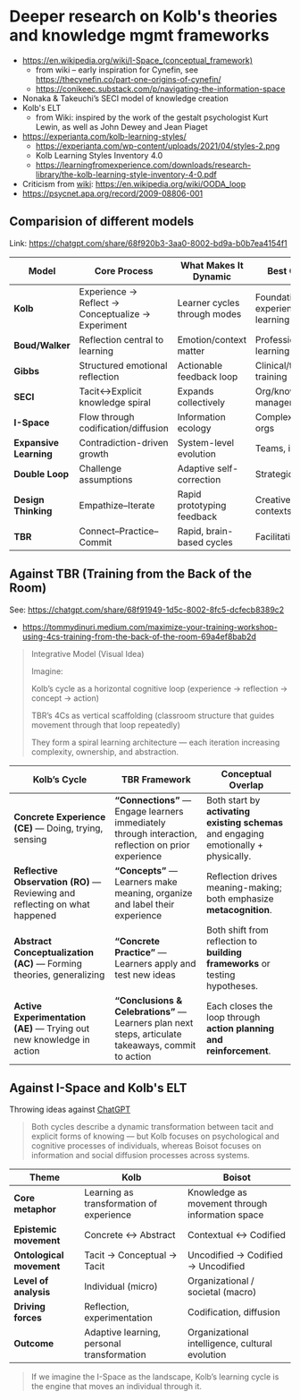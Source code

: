 
# Deeper research on Kolb's theories and knowledge mgmt frameworks 

- <https://en.wikipedia.org/wiki/I-Space_(conceptual_framework)>
  - from wiki – early inspiration for Cynefin, see <https://thecynefin.co/part-one-origins-of-cynefin/>
  - <https://conikeec.substack.com/p/navigating-the-information-space>
- Nonaka & Takeuchi’s SECI model of knowledge creation
- Kolb's ELT
  - from Wiki: inspired by the work of the gestalt psychologist Kurt Lewin, as well as John Dewey and Jean Piaget
- <https://experianta.com/kolb-learning-styles/>
  - <https://experianta.com/wp-content/uploads/2021/04/styles-2.png>
  - Kolb Learning Styles Inventory 4.0
  - <https://learningfromexperience.com/downloads/research-library/the-kolb-learning-style-inventory-4-0.pdf>
- Criticism from [wiki](https://en.wikipedia.org/wiki/Kolb%27s_experiential_learning#Criticisms): <https://en.wikipedia.org/wiki/OODA_loop>
- <https://psycnet.apa.org/record/2009-08806-001>

## Comparision of different models

Link: <https://chatgpt.com/share/68f920b3-3aa0-8002-bd9a-b0b7ea4154f1>

| Model                  | Core Process                                      | What Makes It Dynamic        | Best Context                       |
| ---------------------- | ------------------------------------------------- | ---------------------------- | ---------------------------------- |
| **Kolb**               | Experience → Reflect → Conceptualize → Experiment | Learner cycles through modes | Foundational experiential learning |
| **Boud/Walker**        | Reflection central to learning                    | Emotion/context matter       | Professional learning              |
| **Gibbs**              | Structured emotional reflection                   | Actionable feedback loop     | Clinical/teacher training          |
| **SECI**               | Tacit↔Explicit knowledge spiral                   | Expands collectively         | Org/knowledge management           |
| **I-Space**            | Flow through codification/diffusion               | Information ecology          | Complex adaptive orgs              |
| **Expansive Learning** | Contradiction-driven growth                       | System-level evolution       | Teams, innovation                  |
| **Double Loop**        | Challenge assumptions                             | Adaptive self-correction     | Strategic learning                 |
| **Design Thinking**    | Empathize–Iterate                                 | Rapid prototyping feedback   | Creative & agile contexts          |
| **TBR**                | Connect–Practice–Commit                           | Rapid, brain-based cycles    | Facilitation/training              |



## Against TBR (Training from the Back of the Room)

See: <https://chatgpt.com/share/68f91949-1d5c-8002-8fc5-dcfecb8389c2>

- <https://tommydinuri.medium.com/maximize-your-training-workshop-using-4cs-training-from-the-back-of-the-room-69a4ef8bab2d>

> Integrative Model (Visual Idea)
> 
> Imagine:
> 
> Kolb’s cycle as a horizontal cognitive loop (experience → reflection → concept → action)
>
> TBR’s 4Cs as vertical scaffolding (classroom structure that guides movement through that loop repeatedly)
>
> They form a spiral learning architecture — each iteration increasing complexity, ownership, and abstraction.

| **Kolb’s Cycle**                                                            | **TBR Framework**                                                                                   | **Conceptual Overlap**                                                               |
| --------------------------------------------------------------------------- | --------------------------------------------------------------------------------------------------- | ------------------------------------------------------------------------------------ |
| **Concrete Experience (CE)** — Doing, trying, sensing                       | **“Connections”** — Engage learners immediately through interaction, reflection on prior experience | Both start by **activating existing schemas** and engaging emotionally + physically. |
| **Reflective Observation (RO)** — Reviewing and reflecting on what happened | **“Concepts”** — Learners make meaning, organize and label their experience                         | Reflection drives meaning-making; both emphasize **metacognition**.                  |
| **Abstract Conceptualization (AC)** — Forming theories, generalizing        | **“Concrete Practice”** — Learners apply and test new ideas                                         | Both shift from reflection to **building frameworks** or testing hypotheses.         |
| **Active Experimentation (AE)** — Trying out new knowledge in action        | **“Conclusions & Celebrations”** — Learners plan next steps, articulate takeaways, commit to action | Each closes the loop through **action planning and reinforcement**.                  |


## Against I-Space and Kolb's ELT

Throwing ideas against [ChatGPT](https://chatgpt.com/share/68f91652-5420-8002-afb8-d892421dd966)

> Both cycles describe a dynamic transformation between tacit and explicit forms of knowing — but Kolb focuses on psychological and cognitive processes of individuals, whereas Boisot focuses on information and social diffusion processes across systems.


| Theme                    | Kolb                                       | Boisot                                          |
| ------------------------ | ------------------------------------------ | ----------------------------------------------- |
| **Core metaphor**        | Learning as transformation of experience   | Knowledge as movement through information space |
| **Epistemic movement**   | Concrete ↔ Abstract                        | Contextual ↔ Codified                           |
| **Ontological movement** | Tacit → Conceptual → Tacit                 | Uncodified → Codified → Uncodified              |
| **Level of analysis**    | Individual (micro)                         | Organizational / societal (macro)               |
| **Driving forces**       | Reflection, experimentation                | Codification, diffusion                         |
| **Outcome**              | Adaptive learning, personal transformation | Organizational intelligence, cultural evolution |


> If we imagine the I-Space as the landscape, Kolb’s learning cycle is the engine that moves an individual through it.